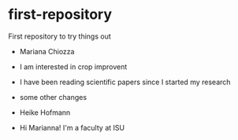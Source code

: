 # first-repository
First repository to try things out

- Mariana Chiozza
- I am interested in crop improvent
- I have been reading scientific papers since I started my research
- some other changes

- Heike Hofmann
- Hi Marianna! I'm a faculty at ISU
